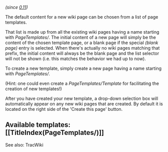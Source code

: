 _(since [0.11](http://trac.edgewall.org/milestone/0.11))_

The default content for a new wiki page can be chosen from a list of page templates. 

That list is made up from all the existing wiki pages having a name starting with _PageTemplates/_.
The initial content of a new page will simply be the content of the chosen template page, or a blank page if the special _(blank page)_ entry is selected. When there's actually no wiki pages matching that prefix, the initial content will always be the blank page and the list selector will not be shown (i.e. this matches the behavior we had up to now).

To create a new template, simply create a new page having a name starting with _PageTemplates/_.

(Hint: one could even create a _PageTemplates/Template_ for facilitating the creation of new templates!)

After you have created your new template, a drop-down selection box will automatically appear on any new wiki pages that are created.  By default it is located on the right side of the 'Create this page' button.

Available templates: 
[[TitleIndex(PageTemplates/)]]
----
See also: TracWiki